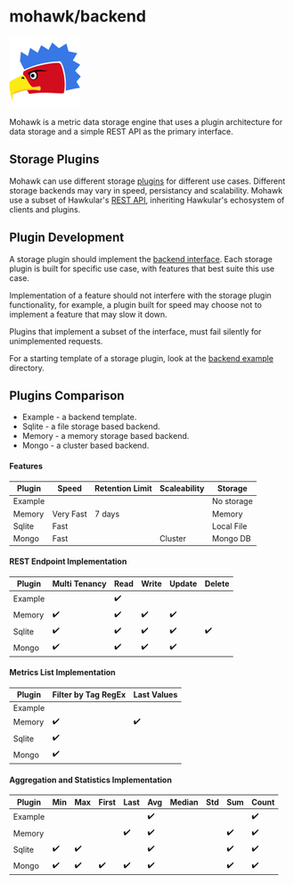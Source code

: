 

# mohawk/backend

![Mohawk](/images/logo-128.png?raw=true "Mohawk Logo")

Mohawk is a metric data storage engine that uses a plugin architecture for data storage and a simple REST API as the primary interface.

## Storage Plugins

Mohawk can use different storage [plugins](/backend) for different use cases. Different storage backends may vary in speed, persistancy and scalability. Mohawk use a subset of Hawkular's [REST API](/usage/REST.md), inheriting Hawkular's echosystem of clients and plugins.

## Plugin Development

A storage plugin should implement the [backend interface](/backend/backend.go). Each storage plugin is built for specific use case, with features that best suite this use case.

Implementation of a feature should not interfere with the storage plugin functionality, for example, a plugin built for speed may choose not to implement a feature that may slow it down.

Plugins that implement a subset of the interface, must fail silently for unimplemented requests.

For a starting template of a storage plugin, look at the [backend example](/backend/example) directory.

## Plugins Comparison

  - Example - a backend template.
  - Sqlite  - a file storage based backend.
  - Memory  - a memory storage based backend.
  - Mongo   - a cluster based backend.

#### Features

| Plugin           | Speed         | Retention Limit | Scaleability  | Storage          |
|------------------|---------------|-----------------|---------------|------------------|
| Example          |               |                 |               | No storage       |
| Memory           | Very Fast     | 7 days          |               | Memory           |
| Sqlite           | Fast          |                 |               | Local File       |
| Mongo            | Fast          |                 | Cluster       | Mongo DB         |

#### REST Endpoint Implementation

| Plugin           | Multi Tenancy | Read| Write | Update | Delete |
|------------------|---------------|-----|-------|--------|--------|
| Example          |               | ✔️   |       |        |        |
| Memory           | ✔️             | ✔️   | ✔️     | ✔️      |        |
| Sqlite           | ✔️             | ✔️   | ✔️     | ✔️      | ✔️      |
| Mongo            | ✔️             | ✔️   | ✔️     | ✔️      |        |

#### Metrics List Implementation

| Plugin           | Filter by Tag RegEx | Last Values |
|------------------|---------------------|-------------|
| Example          |                     |             |
| Memory           | ✔️                   | ✔️           |
| Sqlite           | ✔️                   |             |
| Mongo            | ✔️                   |             |

#### Aggregation and Statistics Implementation

| Plugin           | Min | Max| First | Last | Avg | Median | Std | Sum | Count |
|------------------|-----|----|-------|------|-----|--------|-----|-----|-------|
| Example          |     |    |       |      | ✔️   |        |     |     | ✔️     |
| Memory           |     |    |       | ✔️    | ✔️   |        |     | ✔️   | ✔️     |
| Sqlite           | ✔️   | ✔️  |       |      | ✔️   |        |     | ✔️   | ✔️     |
| Mongo            | ✔️   | ✔️  | ✔️     | ✔️    | ✔️   |        |     | ✔️   | ✔️     |
